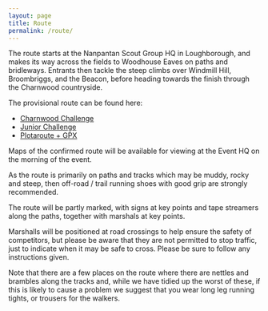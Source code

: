 ```yaml
---
layout: page
title: Route
permalink: /route/
---
```


The route starts at the Nanpantan Scout Group HQ in Loughborough, and makes its way across the fields to Woodhouse Eaves on paths and bridleways.  Entrants then tackle the steep climbs over Windmill Hill, Broombriggs, and the Beacon, before heading towards the finish through the Charnwood countryside.

The provisional route can be found here: 

- [Charnwood Challenge](https://charnwoodchallenge.me/Leaflet/charnwoodchallenge/index.html)
- [Junior Challenge](https://charnwoodchallenge.me/Leaflet/juniorchallenge/index.html)
- [Plotaroute + GPX](https://www.plotaroute.com/route/662696)

Maps of the confirmed route will be available for viewing at the Event HQ on the morning of the event.

As the route is primarily on paths and tracks which may be muddy, rocky and steep, then off-road / trail running shoes with good grip are strongly recommended. 

The route will be partly marked, with signs at key points and tape streamers along the paths, together with marshals at key points.

Marshalls will be positioned at road crossings to help ensure the safety of competitors, but please be aware that they are not permitted to stop traffic, just to indicate when it may be safe to cross.  Please be sure to follow any instructions given. 

Note that there are a few places on the route where there are nettles and brambles along the tracks and, while we have tidied up the worst of these, if this is likely to cause a problem we suggest that you wear long leg running tights, or trousers for the walkers.


